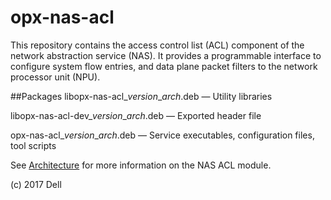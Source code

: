 # opx-nas-acl
This repository contains the access control list (ACL) component of the network abstraction service (NAS). It provides a programmable interface to configure system flow entries, and data plane packet filters to the network processor unit (NPU). 

##Packages
libopx-nas-acl\_*version*\_*arch*.deb — Utility libraries  

libopx-nas-acl-dev\_*version*\_*arch*.deb — Exported header file  

opx-nas-acl\_*version*\_*arch*.deb — Service executables, configuration files, tool scripts 

See [Architecture](https://github.com/open-switch/opx-docs/wiki/Architecture) for more information on the NAS ACL module.

(c) 2017 Dell
